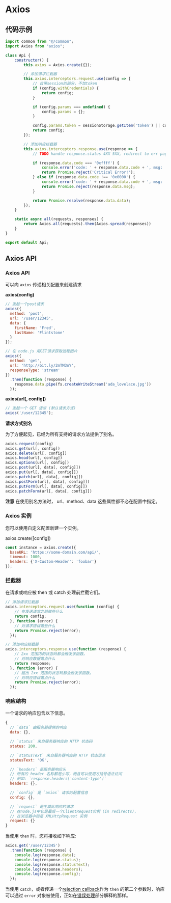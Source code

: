 # Axios



## 代码示例

```javascript
import common from "@/common";
import Axios from "axios";

class Api {
    constructor() {
        this.axios = Axios.create({});

        // 添加请求拦截器
        this.axios.interceptors.request.use(config => {
            // 自带session的部分，不加token
            if (config.withCredentials) {
                return config;
            }

            if (config.params === undefined) {
                config.params = {};
            }

            config.params.token = sessionStorage.getItem('token') || common.getParameter('token')
            return config;
        });

        // 添加响应拦截器
        this.axios.interceptors.response.use(response => {
            // TODO handle response.status 4XX 5XX, redirect to err page

            if (response.data.code === '0xffff') {
                console.error('code: ' + response.data.code + ', msg: ' + response.data.msg);
                return Promise.reject('Critical Error!');
            } else if (response.data.code !== '0x0000') {
                console.error('code: ' + response.data.code + ', msg: ' + response.data.msg);
                return Promise.reject(response.data.msg);
            }

            return Promise.resolve(response.data.data);
        });
    }

    static async all(requests, responses) {
        return Axios.all(requests).then(Axios.spread(responses))
    }
}

export default Api;
```





## Axios API



### Axios API

可以向 `axios` 传递相关配置来创建请求

**axios(config)**

```js
// 发起一个post请求
axios({
  method: 'post',
  url: '/user/12345',
  data: {
    firstName: 'Fred',
    lastName: 'Flintstone'
  }
});
```



```js
// 在 node.js 用GET请求获取远程图片
axios({
  method: 'get',
  url: 'http://bit.ly/2mTM3nY',
  responseType: 'stream'
})
  .then(function (response) {
    response.data.pipe(fs.createWriteStream('ada_lovelace.jpg'))
  });
```



**axios(url[, config])**

```js
// 发起一个 GET 请求 (默认请求方式)
axios('/user/12345');
```



**请求方式别名**

为了方便起见，已经为所有支持的请求方法提供了别名。

```js
axios.request(config)
axios.get(url[, config])
axios.delete(url[, config])
axios.head(url[, config])
axios.options(url[, config])
axios.post(url[, data[, config]])
axios.put(url[, data[, config]])
axios.patch(url[, data[, config]])
axios.postForm(url[, data[, config]])
axios.putForm(url[, data[, config]])
axios.patchForm(url[, data[, config]])
```



**注意**
在使用别名方法时， url、method、data 这些属性都不必在配置中指定。



### Axios 实例

您可以使用自定义配置新建一个实例。

axios.create([config])

```js
const instance = axios.create({
  baseURL: 'https://some-domain.com/api/',
  timeout: 1000,
  headers: {'X-Custom-Header': 'foobar'}
});
```





### 拦截器

在请求或响应被 then 或 catch 处理前拦截它们。

```js
// 添加请求拦截器
axios.interceptors.request.use(function (config) {
    // 在发送请求之前做些什么
    return config;
  }, function (error) {
    // 对请求错误做些什么
    return Promise.reject(error);
  });

// 添加响应拦截器
axios.interceptors.response.use(function (response) {
    // 2xx 范围内的状态码都会触发该函数。
    // 对响应数据做点什么
    return response;
  }, function (error) {
    // 超出 2xx 范围的状态码都会触发该函数。
    // 对响应错误做点什么
    return Promise.reject(error);
  });
```



### 响应结构

一个请求的响应包含以下信息。

```js
{
  // `data` 由服务器提供的响应
  data: {},

  // `status` 来自服务器响应的 HTTP 状态码
  status: 200,

  // `statusText` 来自服务器响应的 HTTP 状态信息
  statusText: 'OK',

  // `headers` 是服务器响应头
  // 所有的 header 名称都是小写，而且可以使用方括号语法访问
  // 例如: `response.headers['content-type']`
  headers: {},

  // `config` 是 `axios` 请求的配置信息
  config: {},

  // `request` 是生成此响应的请求
  // 在node.js中它是最后一个ClientRequest实例 (in redirects)，
  // 在浏览器中则是 XMLHttpRequest 实例
  request: {}
}
```

当使用 `then` 时，您将接收如下响应:

```js
axios.get('/user/12345')
  .then(function (response) {
    console.log(response.data);
    console.log(response.status);
    console.log(response.statusText);
    console.log(response.headers);
    console.log(response.config);
  });
```

当使用 `catch`，或者传递一个[rejection callback](https://developer.mozilla.org/en-US/docs/Web/JavaScript/Reference/Global_Objects/Promise/then)作为 `then` 的第二个参数时，响应可以通过 `error` 对象被使用，正如在[错误处理](https://www.axios-http.cn/docs/handling_errors)部分解释的那样。
